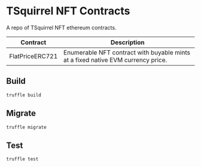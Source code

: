 # TSquirrel NFT Contracts
A repo of TSquirrel NFT ethereum contracts.

| Contract | Description |
| ----------- | ----------- |
| FlatPriceERC721 | Enumerable NFT contract with buyable mints at a fixed native EVM currency price. |

## Build

```
truffle build
```

## Migrate

```
truffle migrate
```

## Test

```
truffle test
```
